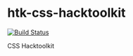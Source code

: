 # htk-css-hacktoolkit

[![Build Status](https://travis-ci.org/hacktoolkit/htk-css-hacktoolkit.svg)](https://travis-ci.org/hacktoolkit/htk-css-hacktoolkit)

CSS Hacktoolkit
